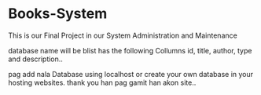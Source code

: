 # Books-System
This is our Final Project in our System Administration and Maintenance

database name will be blist
has the following Collumns id, title, author, type and description..

pag add nala Database using localhost or create your own database in your hosting websites.
thank you han pag gamit han akon site..

